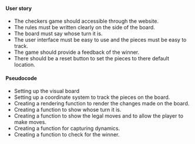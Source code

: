 #### **User story**
- The checkers game should accessible through the website.
- The rules must be written clearly on the side of the board.
- The board must say whose turn it is.
- The user interface must be easy to use and the pieces must be easy to track.
- The game should provide a feedback of the winner.
- There should be a reset button to set the pieces to there default location.


#### **Pseudocode**
- Setting up the visual board 
- Setting up a coordinate system to track the pieces on the board.
- Creating a rendering function to render the changes made on the board.
- Creating a function to show whose turn it is.
- Creating a function to show the legal moves and to allow the player to make moves.
- Creating a function for capturing dynamics.
- Creating a function to check for the winner.